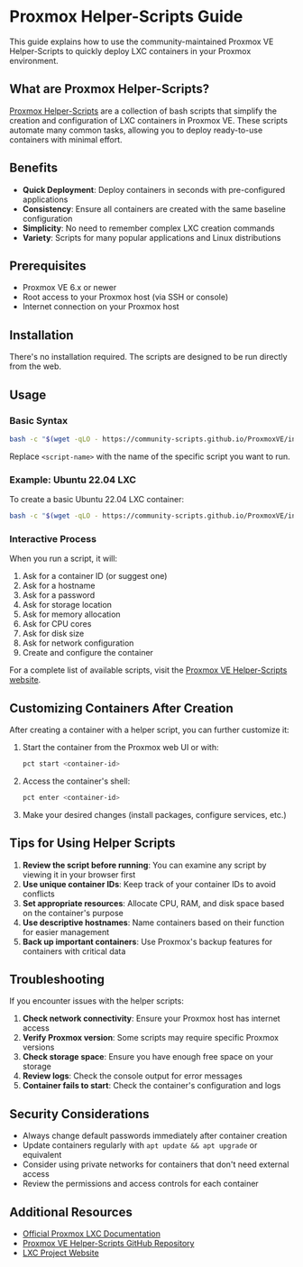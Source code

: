 # Proxmox Helper-Scripts Guide

This guide explains how to use the community-maintained Proxmox VE Helper-Scripts to quickly deploy LXC containers in your Proxmox environment.

## What are Proxmox Helper-Scripts?

[Proxmox Helper-Scripts](https://community-scripts.github.io/ProxmoxVE/) are a collection of bash scripts that simplify the creation and configuration of LXC containers in Proxmox VE. These scripts automate many common tasks, allowing you to deploy ready-to-use containers with minimal effort.

## Benefits

- **Quick Deployment**: Deploy containers in seconds with pre-configured applications
- **Consistency**: Ensure all containers are created with the same baseline configuration
- **Simplicity**: No need to remember complex LXC creation commands
- **Variety**: Scripts for many popular applications and Linux distributions

## Prerequisites

- Proxmox VE 6.x or newer
- Root access to your Proxmox host (via SSH or console)
- Internet connection on your Proxmox host

## Installation

There's no installation required. The scripts are designed to be run directly from the web.

## Usage

### Basic Syntax

```bash
bash -c "$(wget -qLO - https://community-scripts.github.io/ProxmoxVE/install/<script-name>.sh)"
```

Replace `<script-name>` with the name of the specific script you want to run.

### Example: Ubuntu 22.04 LXC

To create a basic Ubuntu 22.04 LXC container:

```bash
bash -c "$(wget -qLO - https://community-scripts.github.io/ProxmoxVE/install/ubuntu-22-04.sh)"
```

### Interactive Process

When you run a script, it will:

1. Ask for a container ID (or suggest one)
2. Ask for a hostname
3. Ask for a password
4. Ask for storage location
5. Ask for memory allocation
6. Ask for CPU cores
7. Ask for disk size
8. Ask for network configuration
9. Create and configure the container

For a complete list of available scripts, visit the [Proxmox VE Helper-Scripts website](https://community-scripts.github.io/ProxmoxVE/).

## Customizing Containers After Creation

After creating a container with a helper script, you can further customize it:

1. Start the container from the Proxmox web UI or with:
   ```bash
   pct start <container-id>
   ```

2. Access the container's shell:
   ```bash
   pct enter <container-id>
   ```

3. Make your desired changes (install packages, configure services, etc.)

## Tips for Using Helper Scripts

1. **Review the script before running**: You can examine any script by viewing it in your browser first
2. **Use unique container IDs**: Keep track of your container IDs to avoid conflicts
3. **Set appropriate resources**: Allocate CPU, RAM, and disk space based on the container's purpose
4. **Use descriptive hostnames**: Name containers based on their function for easier management
5. **Back up important containers**: Use Proxmox's backup features for containers with critical data

## Troubleshooting

If you encounter issues with the helper scripts:

1. **Check network connectivity**: Ensure your Proxmox host has internet access
2. **Verify Proxmox version**: Some scripts may require specific Proxmox versions
3. **Check storage space**: Ensure you have enough free space on your storage
4. **Review logs**: Check the console output for error messages
5. **Container fails to start**: Check the container's configuration and logs

## Security Considerations

- Always change default passwords immediately after container creation
- Update containers regularly with `apt update && apt upgrade` or equivalent
- Consider using private networks for containers that don't need external access
- Review the permissions and access controls for each container

## Additional Resources

- [Official Proxmox LXC Documentation](https://pve.proxmox.com/wiki/Linux_Container)
- [Proxmox VE Helper-Scripts GitHub Repository](https://github.com/community-scripts/ProxmoxVE)
- [LXC Project Website](https://linuxcontainers.org/) 